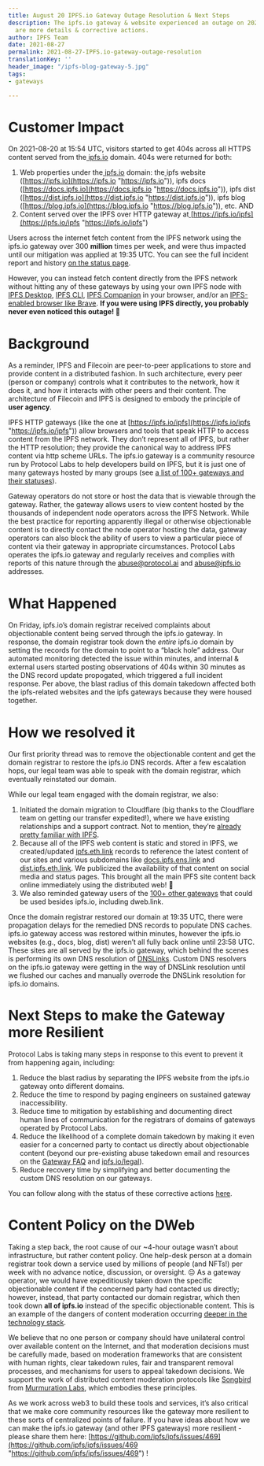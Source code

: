 ```yaml
---
title: August 20 IPFS.io Gateway Outage Resolution & Next Steps
description: The ipfs.io gateway & website experienced an outage on 2021-08-20; here
  are more details & corrective actions.
author: IPFS Team
date: 2021-08-27
permalink: 2021-08-27-IPFS.io-gateway-outage-resolution
translationKey: ''
header_image: "/ipfs-blog-gateway-5.jpg"
tags:
- gateways

---
```

# Customer Impact

On 2021-08-20 at 15:54 UTC, visitors started to get 404s across all HTTPS content served from the[ ipfs.io](http://ipfs.io/) domain. 404s were returned for both:

1. Web properties under the[ ipfs.io](http://ipfs.io/) domain: the[ ](http://ipfs.io/)ipfs website ([https://ipfs.io](https://ipfs.io "https://ipfs.io")), ipfs docs ([https://docs.ipfs.io](https://docs.ipfs.io "https://docs.ipfs.io")), ipfs dist ([https://dist.ipfs.io](https://dist.ipfs.io "https://dist.ipfs.io")), ipfs blog ([https://blog.ipfs.io](https://blog.ipfs.io "https://blog.ipfs.io")), etc. AND
2. Content served over the IPFS over HTTP gateway at[ ](https://ipfs.io/ipfs)[https://ipfs.io/ipfs](https://ipfs.io/ipfs "https://ipfs.io/ipfs")

Users across the internet fetch content from the IPFS network using the ipfs.io gateway over 300 **million** times per week, and were thus impacted until our mitigation was applied at 19:35 UTC. You can see the full incident report and history [on the status page](https://ipfsgateway.statuspage.io/).

However, you can instead fetch content directly from the IPFS network without hitting any of these gateways by using your own IPFS node with [IPFS Desktop](https://docs.ipfs.io/install/ipfs-desktop/), [IPFS CLI](https://docs.ipfs.io/how-to/command-line-quick-start), [IPFS Companion](https://docs.ipfs.io/install/ipfs-companion/) in your browser, and/or an [IPFS-enabled browser like Brave](https://brave.com/ipfs-support/). **If you were using IPFS directly, you probably never even noticed this outage! 💪**

# Background

As a reminder, IPFS and Filecoin are peer-to-peer applications to store and provide content in a distributed fashion. In such architecture, every peer (person or company) controls what it contributes to the network, how it does it, and how it interacts with other peers and their content. The architecture of Filecoin and IPFS is designed to embody the principle of **user agency**.

IPFS HTTP gateways (like the one at [https://ipfs.io/ipfs](https://ipfs.io/ipfs "https://ipfs.io/ipfs")) allow browsers and tools that speak HTTP to access content from the IPFS network. They don’t represent all of IPFS, but rather the HTTP resolution; they provide the canonical way to address IPFS content via http scheme URLs. The ipfs.io gateway is a community resource run by Protocol Labs to help developers build on IPFS, but it is just one of many gateways hosted by many groups (see [a list of 100+ gateways and their statuses](https://ipfs.github.io/public-gateway-checker/)).

Gateway operators do not store or host the data that is viewable through the gateway. Rather, the gateway allows users to view content hosted by the thousands of independent node operators across the IPFS Network. While the best practice for reporting apparently illegal or otherwise objectionable content is to directly contact the node operator hosting the data, gateway operators can also block the ability of users to view a particular piece of content via their gateway in appropriate circumstances. Protocol Labs operates the ipfs.io gateway and regularly receives and complies with reports of this nature through the [abuse@protocol.ai](abuse@protocol.ai) and [abuse@ipfs.io](abuse@ipfs.io) addresses.

# What Happened

On Friday, ipfs.io’s domain registrar received complaints about objectionable content being served through the ipfs.io gateway. In response, the domain registrar took down the _entire_ ipfs.io domain by setting the records for the domain to point to a “black hole” address. Our automated monitoring detected the issue within minutes, and internal & external users started posting observations of 404s within 30 minutes as the DNS record update propogated, which triggered a full incident response. Per above, the blast radius of this domain takedown affected both the ipfs-related websites and the ipfs gateways because they were housed together.

# How we resolved it

Our first priority thread was to remove the objectionable content and get the domain registrar to restore the ipfs.io DNS records. After a few escalation hops, our legal team was able to speak with the domain registrar, which eventually reinstated our domain.

While our legal team engaged with the domain registrar, we also:

1. Initiated the domain migration to Cloudflare (big thanks to the Cloudflare team on getting our transfer expedited!), where we have existing relationships and a support contract. Not to mention, they’re [already pretty familiar with IPFS](https://developers.cloudflare.com/distributed-web/ipfs-gateway).
2. Because all of the IPFS web content is static and stored in IPFS, we created/updated [ipfs.eth.link](http://ipfs.eth.link/) records to reference the latest content of our sites and various subdomains like [docs.ipfs.ens.link](http://docs.ipfs.ens.link/) and [dist.ipfs.eth.link](http://dist.ipfs.eth.link/). We publicized the availability of that content on social media and status pages. This brought all the main IPFS site content back online immediately using the distributed web! 🎉
3. We also reminded gateway users of the [100+ other gateways](https://ipfs.github.io/public-gateway-checker/) that could be used besides ipfs.io, including dweb.link.

Once the domain registrar restored our domain at 19:35 UTC, there were propagation delays for the remedied DNS records to populate DNS caches. ipfs.io gateway access was restored within minutes, however the ipfs.io websites (e.g., docs, blog, dist) weren’t all fully back online until 23:58 UTC. These sites are all served by the ipfs.io gateway, which behind the scenes is performing its own DNS resolution of [DNSLinks](https://dnslink.io/). Custom DNS resolvers on the ipfs.io gateway were getting in the way of DNSLink resolution until we flushed our caches and manually overrode the DNSLink resolution for ipfs.io domains.

# Next Steps to make the Gateway more Resilient

Protocol Labs is taking many steps in response to this event to prevent it from happening again, including:

1. Reduce the blast radius by separating the IPFS website from the ipfs.io gateway onto different domains.
2. Reduce the time to respond by paging engineers on sustained gateway inaccessibility.
3. Reduce time to mitigation by establishing and documenting direct human lines of communication for the registrars of domains of gateways operated by Protocol Labs.
4. Reduce the likelihood of a complete domain takedown by making it even easier for a concerned party to contact us directly about objectionable content (beyond our pre-existing abuse takedown email and resources on the [Gateway FAQ](https://docs.ipfs.io/concepts/ipfs-gateway/#frequently-asked-questions-faqs) and [ipfs.io/legal](https://ipfs.io/legal)).
5. Reduce recovery time by simplifying and better documenting the custom DNS resolution on our gateways.

You can follow along with the status of these corrective actions [here](https://github.com/ipfs/ipfs/issues/469).

# Content Policy on the DWeb

Taking a step back, the root cause of our \~4-hour outage wasn’t about infrastructure, but rather content policy. One help-desk person at a domain registrar took down a service used by millions of people (and NFTs!) per week with no advance notice, discussion, or oversight. 😔 As a gateway operator, we would have expeditiously taken down the specific objectionable content if the concerned party had contacted us directly; however, instead, that party contacted our domain registrar, which then took down **all of ipfs.io** instead of the specific objectionable content. This is an example of the dangers of content moderation occurring [deeper in the technology stack](https://www.eff.org/deeplinks/2021/01/beyond-platforms-private-censorship-parler-and-stack).

We believe that no one person or company should have unilateral control over available content on the Internet, and that moderation decisions must be carefully made, based on moderation frameworks that are consistent with human rights, clear takedown rules, fair and transparent removal processes, and mechanisms for users to appeal takedown decisions. We support the work of distributed content moderation protocols like [Songbird](https://github.com/Murmuration-Labs/songbird-decentralized-moderation/) from [Murmuration Labs](https://murmuration.ai/), which embodies these principles.

As we work across web3 to build these tools and services, it’s also critical that we make core community resources like the gateway more resilient to these sorts of centralized points of failure. If you have ideas about how we can make the ipfs.io gateway (and other IPFS gateways) more resilient - please share them here: [https://github.com/ipfs/ipfs/issues/469](https://github.com/ipfs/ipfs/issues/469 "https://github.com/ipfs/ipfs/issues/469") !